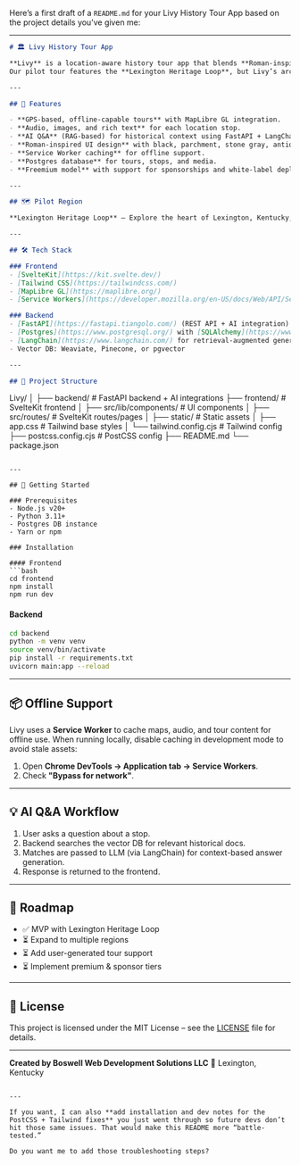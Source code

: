 Here’s a first draft of a `README.md` for your Livy History Tour App based on the project details you’ve given me:

---

```markdown
# 🏛️ Livy History Tour App

**Livy** is a location-aware history tour app that blends **Roman-inspired design** with **modern mapping**, **offline audio guides**, and **AI-powered Q&A**.  
Our pilot tour features the **Lexington Heritage Loop**, but Livy’s architecture supports scalable, location-based storytelling for any region.

---

## 📜 Features

- **GPS-based, offline-capable tours** with MapLibre GL integration.
- **Audio, images, and rich text** for each location stop.
- **AI Q&A** (RAG-based) for historical context using FastAPI + LangChain.
- **Roman-inspired UI design** with black, parchment, stone gray, antique gold, laurel wreath, and column motifs.
- **Service Worker caching** for offline support.
- **Postgres database** for tours, stops, and media.
- **Freemium model** with support for sponsorships and white-label deployments.

---

## 🗺️ Pilot Region

**Lexington Heritage Loop** – Explore the heart of Lexington, Kentucky, with curated stops that blend local history and immersive storytelling.

---

## 🛠️ Tech Stack

### Frontend
- [SvelteKit](https://kit.svelte.dev/)  
- [Tailwind CSS](https://tailwindcss.com/)  
- [MapLibre GL](https://maplibre.org/)  
- [Service Workers](https://developer.mozilla.org/en-US/docs/Web/API/Service_Worker_API) for offline caching

### Backend
- [FastAPI](https://fastapi.tiangolo.com/) (REST API + AI integration)
- [Postgres](https://www.postgresql.org/) with [SQLAlchemy](https://www.sqlalchemy.org/)
- [LangChain](https://www.langchain.com/) for retrieval-augmented generation (RAG)
- Vector DB: Weaviate, Pinecone, or pgvector

---

## 📂 Project Structure

```

Livy/
│
├── backend/                 # FastAPI backend + AI integrations
├── frontend/                # SvelteKit frontend
│   ├── src/lib/components/  # UI components
│   ├── src/routes/          # SvelteKit routes/pages
│   ├── static/              # Static assets
│   ├── app.css              # Tailwind base styles
│   └── tailwind.config.cjs  # Tailwind config
├── postcss.config.cjs       # PostCSS config
├── README.md
└── package.json

````

---

## 🚀 Getting Started

### Prerequisites
- Node.js v20+
- Python 3.11+
- Postgres DB instance
- Yarn or npm

### Installation

#### Frontend
```bash
cd frontend
npm install
npm run dev
````

#### Backend

```bash
cd backend
python -m venv venv
source venv/bin/activate
pip install -r requirements.txt
uvicorn main:app --reload
```

---

## 📦 Offline Support

Livy uses a **Service Worker** to cache maps, audio, and tour content for offline use.
When running locally, disable caching in development mode to avoid stale assets:

1. Open **Chrome DevTools → Application tab → Service Workers**.
2. Check **"Bypass for network"**.

---

## 💡 AI Q\&A Workflow

1. User asks a question about a stop.
2. Backend searches the vector DB for relevant historical docs.
3. Matches are passed to LLM (via LangChain) for context-based answer generation.
4. Response is returned to the frontend.

---

## 📅 Roadmap

* ✅ MVP with Lexington Heritage Loop
* ⏳ Expand to multiple regions
* ⏳ Add user-generated tour support
* ⏳ Implement premium & sponsor tiers

---

## 📄 License

This project is licensed under the MIT License – see the [LICENSE](LICENSE) file for details.

---

**Created by Boswell Web Development Solutions LLC**
📍 Lexington, Kentucky

```

---

If you want, I can also **add installation and dev notes for the PostCSS + Tailwind fixes** you just went through so future devs don’t hit those same issues. That would make this README more “battle-tested.”  

Do you want me to add those troubleshooting steps?
```
